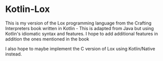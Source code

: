 # Kotlin-Lox
This is my version of the Lox programming language from the Crafting Interpreters book written in Kotlin -
This is adapted from Java but using Kotlin's idiomatic syntax and features. 
I hope to add additional features in addition the ones mentioned in the book 


I also hope to maybe implement the C version of Lox using Kotlin/Native instead.
